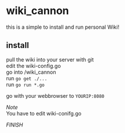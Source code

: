 # wiki_cannon
this is a simple to install and run personal Wiki!  
  
## install
pull the wiki into your server with git  
edit the wiki-config.go     
go into /wiki_cannon    
run ```go get ./...```    
run ```go run *.go```  
  
go with your webbrowser to ```YOURIP:8080```  
  
*Note*  
You have to edit wiki-conifg.go
  
  
*FINISH*
